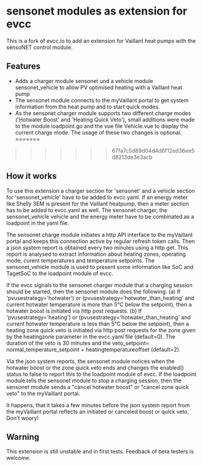 # sensonet modules as extension for evcc 

This is a fork of evcc.io to add an extension for Vaillant heat pumps with the sensoNET control module.

## Features

- Adds a charger module sensonet und a vehicle module sensonet_vehicle to allow PV optimised heating with a Vaillant heat pump
- The sensonet module connects to the myVaillant portal to get system information from the heat pump and to start quick modes.
- As the sensonet charger module supports two different charge modes ('Hotwater Boost' and 'Heating Quick Veto'), small additions were made to the
  module loadpoint.go and the vue file Vehicle.vue to display the current charge mode. The usage of these two changes is optional. 
=======
>>>>>>> 67fa7c5d89d04d4d6f12ed36ee5d8213de3e3acb

## How it works

To use this extension a charger section for 'sensonet' and a vehicle section for 'sensonet_vehicle' have to be added to evcc.yaml. If an energy meter
like Shelly 3EM is present for the Vaillant heatpump, then a meter section has to be added to evcc.yaml as well.
The sensonet charger, the sensonet_vehicle vehicle and the energy meter have to be combinated as a loadpoint in the yaml file.

The sensonet charge module initiates a http API interface to the myVaillant portal and keeps this connection active by regular refresh token calls.
Then a json system report is obtained every two minutes using a http get. This report is analysed to extract information about heating zones, operating mode,
curent temperatures and temperature setpoints.
The sensonet_vehicle module is used to present some information like SoC and TagetSoC to the loadpoint module of evcc.

If the evcc signals to the sensonet charger module that a charging session should be started, then the sensonet module does the following:
   (a) If 'pvusestrategy='hotwater') or (pvusestrategy='hotwater_than_heating' and current hotwater temperature is more than 5°C below the setpoint), then
         a hotwater boost is initiated via http post requests.
   (b) If 'pvusestrategy='heating') or (pvusestrategy='hotwater_than_heating' and current hotwater temperature is less than 5°C below the setpoint), then
         a heating zone quick veto is initiated via http post requests for the zone given by the heatingzone parameter in the evcc.yaml file (default=0). 
        The duration of the veto is 30 minutes and the veto_setpoint= normal_temperature_setpoint + heatingtemperatureoffset (default=2).

Via the json system reports, the sensonet module notices when the hotwater boost or the zone quick veto ends and changes the enabled() status to false to report
this to the loadpoint module of evcc.
If the loadpoint module tells the sensonet module to stop a charging session, then the sensonet module sends a "cancel hotwater boost" or "cancel zone quick veto"
to the myVaillant portal.

It happens, that it takes a few minutes before the json system report from the myVaillant portal reflects an initiated or canceled boost or quick veto. Don't woory!

## Warning

This extension is still unstable and in first tests.
Feedback of beta testers is welcome.
